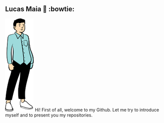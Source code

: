 ## Lucas Maia 👋 :bowtie:


<img src="https://github.com/lucasluc4/lucasluc4/blob/master/lucarmaia6.svg" height="300px" /> Hi! First of all, welcome to my Github.
    Let me try to introduce myself and to present you my repositories.





<!--
**lucasluc4/lucasluc4** is a ✨ _special_ ✨ repository because its `README.md` (this file) appears on your GitHub profile.

Here are some ideas to get you started:

- 🔭 I’m currently working on ...
- 🌱 I’m currently learning ...
- 👯 I’m looking to collaborate on ...
- 🤔 I’m looking for help with ...
- 💬 Ask me about ...
- 📫 How to reach me: ...
- 😄 Pronouns: ...
- ⚡ Fun fact: ...
-->
